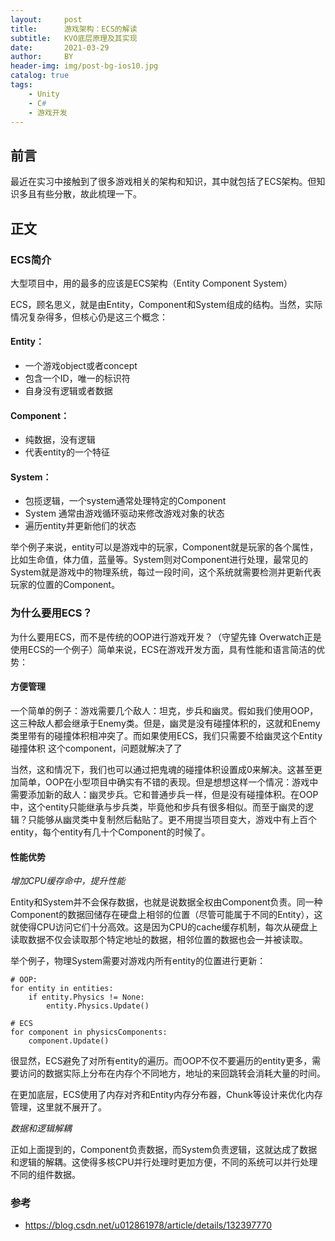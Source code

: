 ```yaml
---
layout:     post
title:      游戏架构：ECS的解读
subtitle:   KVO底层原理及其实现
date:       2021-03-29
author:     BY
header-img: img/post-bg-ios10.jpg
catalog: true
tags:
    - Unity
    - C#
    - 游戏开发
---
```


## 前言

最近在实习中接触到了很多游戏相关的架构和知识，其中就包括了ECS架构。但知识多且有些分散，故此梳理一下。

## 正文

### ECS简介
大型项目中，用的最多的应该是ECS架构（Entity Component System）

ECS，顾名思义，就是由Entity，Component和System组成的结构。当然，实际情况复杂得多，但核心仍是这三个概念：

#### Entity：

- 一个游戏object或者concept
- 包含一个ID，唯一的标识符
- 自身没有逻辑或者数据

#### Component：

- 纯数据，没有逻辑
- 代表entity的一个特征

#### **System：**

- 包揽逻辑，一个system通常处理特定的Component
- System 通常由游戏循环驱动来修改游戏对象的状态
- 遍历entity并更新他们的状态
<!-- - System中的`OnProcess` or `ProcessList`将会在` game loop中被调用，而不是直接call -->

举个例子来说，entity可以是游戏中的玩家，Component就是玩家的各个属性，比如生命值，体力值，蓝量等。System则对Component进行处理，最常见的System就是游戏中的物理系统，每过一段时间，这个系统就需要检测并更新代表玩家的位置的Component。

### 为什么要用ECS？
为什么要用ECS，而不是传统的OOP进行游戏开发？（守望先锋 Overwatch正是使用ECS的一个例子）简单来说，ECS在游戏开发方面，具有性能和语言简洁的优势：

#### 方便管理
一个简单的例子：游戏需要几个敌人：坦克，步兵和幽灵。假如我们使用OOP，这三种敌人都会继承于Enemy类。但是，幽灵是没有碰撞体积的，这就和Enemy类里带有的碰撞体积相冲突了。而如果使用ECS，我们只需要不给幽灵这个Entity 碰撞体积 这个component，问题就解决了了

当然，这和情况下，我们也可以通过把鬼魂的碰撞体积设置成0来解决。这甚至更加简单，OOP在小型项目中确实有不错的表现。但是想想这样一个情况：游戏中需要添加新的敌人：幽灵步兵。它和普通步兵一样，但是没有碰撞体积。在OOP中，这个entity只能继承与步兵类，毕竟他和步兵有很多相似。而至于幽灵的逻辑？只能够从幽灵类中复制然后黏贴了。更不用提当项目变大，游戏中有上百个entity，每个entity有几十个Component的时候了。

<!-- 而在ECS中，你只需要把步兵的Component（射击，渲染）和幽灵的Component（碰撞体积）一并添加给entity就好了。 -->

#### 性能优势

*增加CPU缓存命中，提升性能*

Entity和System并不会保存数据，也就是说数据全权由Component负责。同一种Component的数据回储存在硬盘上相邻的位置（尽管可能属于不同的Entity），这就使得CPU访问它们十分高效。这是因为CPU的cache缓存机制，每次从硬盘上读取数据不仅会读取那个特定地址的数据，相邻位置的数据也会一并被读取。

举个例子，物理System需要对游戏内所有entity的位置进行更新：

```
# OOP:
for entity in entities:
    if entity.Physics != None:
        entity.Physics.Update()
```

```
# ECS
for component in physicsComponents:
    component.Update()
```
很显然，ECS避免了对所有entity的遍历。而OOP不仅不要遍历的entity更多，需要访问的数据实际上分布在内存个不同地方，地址的来回跳转会消耗大量的时间。

在更加底层，ECS使用了内存对齐和Entity内存分布器，Chunk等设计来优化内存管理，这里就不展开了。

*数据和逻辑解耦*

正如上面提到的，Component负责数据，而System负责逻辑，这就达成了数据和逻辑的解耦。这使得多核CPU并行处理时更加方便，不同的系统可以并行处理不同的组件数据。

### 参考
- https://blog.csdn.net/u012861978/article/details/132397770
<!-- #### Command:

- 用户的输入
- `ExecuteInternal`: 执行用户的命令

#### EntityManager:

- 负责Entity相关类型信息，对象实体的创建与生命周期管理

#### World:

- 世界包含多个Entity组成Entity群体，通过世界把这些Entity群体孤立起来。Unity里面可以同时拥有多个不同的世界, 每个世界独立包含EntityManager与Systems, 在世界里面创建出来的一个Entity，只属于这个世界。世界里每个System也只能迭代一个世界里面的Entity实体数据。你可以创建多个World。

#### Interest

- 在system中被定义，用来specify system对有特定component的entity有兴趣 -->

